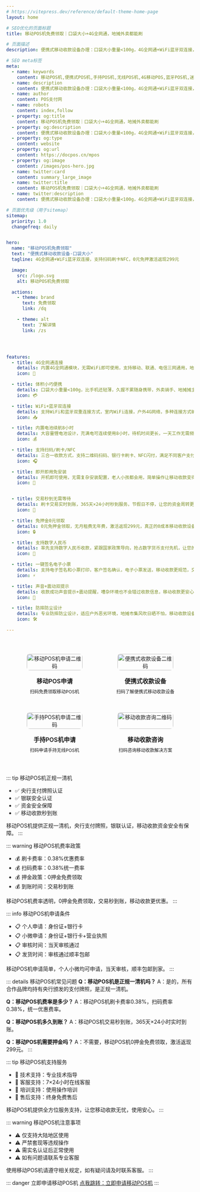```yaml
---
# https://vitepress.dev/reference/default-theme-home-page
layout: home

# SEO优化的页面标题
title: 移动POS机免费领取｜口袋大小+4G全网通，地摊外卖都能刷

# 页面描述
description: 便携式移动收款设备办理：口袋大小重量<100g，4G全网通+WiFi蓝牙双连接，支持扫码刷卡NFC，内置电池续航8小时，0元免押激活返现299元，费率0.38%交易秒到，地摊外卖上门收款神器！

# SEO meta标签
meta:
  - name: keywords
    content: 移动POS机,便携式POS机,手持POS机,无线POS机,4G移动POS,蓝牙POS机,迷你POS机,袖珍POS机,移动收款设备,便携式移动收款设备
  - name: description
    content: 便携式移动收款设备办理：口袋大小重量<100g，4G全网通+WiFi蓝牙双连接，支持扫码刷卡NFC，内置电池续航8小时，0元免押激活返现299元，费率0.38%交易秒到，地摊外卖上门收款神器！
  - name: author
    content: POS支付网
  - name: robots
    content: index,follow
  - property: og:title
    content: 移动POS机免费领取｜口袋大小+4G全网通，地摊外卖都能刷
  - property: og:description
    content: 便携式移动收款设备办理：口袋大小重量<100g，4G全网通+WiFi蓝牙双连接，支持扫码刷卡NFC，内置电池续航8小时，0元免押激活返现299元，费率0.38%交易秒到，地摊外卖上门收款神器！
  - property: og:type
    content: website
  - property: og:url
    content: https://docpos.cn/mpos
  - property: og:image
    content: /images/pos-hero.jpg
  - name: twitter:card
    content: summary_large_image
  - name: twitter:title
    content: 移动POS机免费领取｜口袋大小+4G全网通，地摊外卖都能刷
  - name: twitter:description
    content: 便携式移动收款设备办理：口袋大小重量<100g，4G全网通+WiFi蓝牙双连接，支持扫码刷卡NFC，内置电池续航8小时，0元免押激活返现299元，费率0.38%交易秒到，地摊外卖上门收款神器！

# 页面优先级（用于sitemap）
sitemap:
  priority: 1.0
  changefreq: daily


hero:
  name: "移动POS机免费领取"
  text: "便携式移动收款设备·口袋大小"
  tagline: 4G全网通+WiFi蓝牙双连接，支持扫码刷卡NFC，0元免押激活返现299元

  image:
    src: /logo.svg
    alt: 移动POS机免费领取

  actions:
    - theme: brand
      text: 免费领取
      link: /dq

    - theme: alt
      text: 了解详情
      link: /zs




features:
  - title: 4G全网通连接
    details: 内置4G全网通模块，无需WiFi即可使用，支持移动、联通、电信三网通用，地摊外卖上门收款无网络限制，真正的移动收款神器。
    icon: 📱

  - title: 体积小巧便携
    details: 口袋大小重量<100g，比手机还轻薄，久握不累随身携带，外卖骑手、地摊摊主、上门服务必备移动收款设备。
    icon: 💳

  - title: WiFi+蓝牙双连接
    details: 支持WiFi和蓝牙双重连接方式，室内WiFi连接，户外4G网络，多种连接方式确保收款不中断，适应各种使用场景。
    icon: 📥

  - title: 内置电池续航8小时
    details: 大容量锂电池设计，充满电可连续使用8小时，待机时间更长，一天工作无需频繁充电，移动收款更持久。
    icon: 💰

  - title: 支持扫码/刷卡/NFC
    details: 三合一收款方式，支持二维码扫码、银行卡刷卡、NFC闪付，满足不同客户支付习惯，收款方式更全面。
    icon: 🎧

  - title: 即开即用免安装
    details: 开机即可使用，无需复杂安装配置，老人小孩都会用，简单操作让移动收款变得轻松简单，提升收款效率。
    icon: 🤝


  - title: 交易秒到无需等待
    details: 刷卡交易实时到账，365天×24小时秒到服务，节假日不停，让您的资金周转更灵活，移动收款资金无忧虑。
    icon: 💸

  - title: 免押金0元领取
    details: 0元免押金领取，无月租费无年费，激活返现299元，真正的0成本移动收款设备，让您的生意成本更低。
    icon: 🔒

  - title: 支持数字人民币
    details: 率先支持数字人民币收款，紧跟国家政策导向，抢占数字货币支付先机，让您的移动收款更具前瞻性。
    icon: 🏪

  - title: 一键签名电子小票
    details: 支持电子签名和小票打印，客户签名确认，电子小票发送，移动收款更规范，交易凭证更完整。
    icon: ⚡

  - title: 声音+震动双提示
    details: 收款成功声音提示+震动提醒，嘈杂环境也不会错过收款信息，移动收款更安心，避免漏单风险。
    icon: 🔄

  - title: 防摔防尘设计
    details: 专业防摔防尘设计，适应户外恶劣环境，地摊市集风吹日晒不怕，移动收款设备更耐用更可靠。
    icon: 🛠️

---
```


<div class="qrcode-container">  <div class="qrcode-card">
    <img src="/images/qq.png" alt="移动POS机申请二维码" class="qrcode-image">
    <div class="qrcode-content">
      <h3>移动POS申请</h3>
      <p>扫码免费领取移动POS机</p>
    </div>
  </div>

  <div class="qrcode-card">
    <img src="/images/qqq.png" alt="便携式收款设备二维码" class="qrcode-image">
    <div class="qrcode-content">
      <h3>便携式收款设备</h3>
      <p>扫码了解便携式移动收款设备</p>
    </div>
  </div>

  <div class="qrcode-card">
    <img src="/images/wx.png" alt="手持POS机申请二维码" class="qrcode-image">
    <div class="qrcode-content">
      <h3>手持POS机申请</h3>
      <p>扫码申请手持无线POS机</p>
    </div>
  </div>

  <div class="qrcode-card">
    <img src="/images/gzh.jpg" alt="移动收款咨询二维码" class="qrcode-image">
    <div class="qrcode-content">
      <h3>移动收款咨询</h3>
      <p>扫码咨询移动收款解决方案</p>
    </div>
  </div>
</div>

<style>
.qrcode-container {
  display: grid;
  grid-template-columns: repeat(auto-fit, minmax(250px, 1fr));
  gap: 24px;
  margin: 40px auto;
  max-width: 1400px;
  padding: 0 20px;
}

.qrcode-card {
  background: var(--vp-c-bg-soft);
  border-radius: 12px;
  padding: 24px;
  text-align: center;
  transition: all 0.3s ease;
  border: 1px solid var(--vp-c-divider);
  display: flex;
  flex-direction: column;
  align-items: center;
}

.qrcode-card:hover {
  transform: translateY(-5px);
  box-shadow: var(--vp-shadow-2);
  border-color: var(--vp-c-brand);
}

.qrcode-image {
  width: 100%;
  max-width: 200px;
  border-radius: 8px;
  margin-bottom: 16px;
}

.qrcode-content h3 {
  margin: 0;
  font-size: 18px;
  font-weight: 600;
  color: var(--vp-c-text-1);
}

.qrcode-content p {
  margin: 8px 0 0;
  font-size: 14px;
  color: var(--vp-c-text-2);
}

@media (max-width: 1024px) {
  .qrcode-container {
    grid-template-columns: repeat(2, 1fr);
    gap: 16px;
    padding: 0 16px;
  }

  .qrcode-card {
    padding: 16px;
  }

  .qrcode-image {
    max-width: 150px;
  }

  .qrcode-content h3 {
    font-size: 16px;
  }

  .qrcode-content p {
    font-size: 12px;
  }
}

@media (max-width: 768px) {
  .qrcode-container {
    gap: 12px;
    padding: 0 12px;
  }

  .qrcode-card {
    padding: 12px;
  }

  .qrcode-image {
    max-width: 120px;
  }
}
</style>


::: tip 移动POS机正规一清机
- ✅ 央行支付牌照认证
- ✅ 银联安全认证
- ✅ 资金安全保障
- ✅ 移动收款秒到账

移动POS机提供正规一清机，央行支付牌照，银联认证，移动收款资金安全有保障。
:::

::: warning 移动POS机费率政策
- 💰 刷卡费率：0.38%优惠费率
- 💰 扫码费率：0.38%统一费率
- 💰 押金政策：0押金免费领取
- 💰 到账时间：交易秒到账

移动POS机费率透明，0押金免费领取，交易秒到账，移动收款更优惠。
:::

::: info 移动POS机申请条件
- 📋 个人申请：身份证+银行卡
- 📋 小微申请：身份证+银行卡+营业执照
- 📋 审核时间：当天审核通过
- 📋 发货时间：审核通过顺丰包邮

移动POS机申请简单，个人小微均可申请，当天审核，顺丰包邮到家。
:::

::: details 移动POS机常见问题
**Q：移动POS机是正规一清机吗？**
A：是的，所有合作品牌均持有央行颁发的支付牌照，是正规一清机。

**Q：移动POS机费率是多少？**
A：移动POS机刷卡费率0.38%，扫码费率0.38%，统一优惠费率。

**Q：移动POS机多久到账？**
A：移动POS机交易秒到账，365天×24小时实时到账。

**Q：移动POS机需要押金吗？**
A：不需要，移动POS机0押金免费领取，激活返现299元。
:::

::: tip 移动POS机支持服务
- 🤝 技术支持：专业技术指导
- 🤝 客服支持：7×24小时在线客服
- 🤝 培训支持：使用操作培训
- 🤝 售后支持：终身免费售后

移动POS机提供全方位服务支持，让您移动收款无忧，使用安心。
:::

::: warning 移动POS机注意事项
- ⚠️ 仅支持大陆地区使用
- ⚠️ 严禁套现等违规操作
- ⚠️ 需实名认证后正常使用
- ⚠️ 如有问题请联系专业客服

使用移动POS机请遵守相关规定，如有疑问请及时联系客服。
:::

::: danger 立即申请移动POS机
 [点我跳转：立即申请移动POS机](https://merch.PaYphp.cn)
 :::
